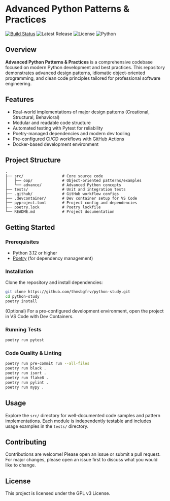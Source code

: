 # Advanced Python Patterns & Practices

[![Build Status](https://github.com/thmsbgfrv/python-study/actions/workflows/checkup.yaml/badge.svg)](https://github.com/thmsbgfrv/python-study/actions/workflows/checkup.yaml)
![Latest Release](https://img.shields.io/badge/version-0.3.8-green)
![License](https://img.shields.io/badge/license-GPL%20v3-yellow)
![Python](https://img.shields.io/badge/python-3.12%2B-blue)

## Overview

**Advanced Python Patterns & Practices** is a comprehensive codebase focused on modern Python development and best practices. This repository demonstrates advanced design patterns, idiomatic object-oriented programming, and clean code principles tailored for professional software engineering.

## Features

- Real-world implementations of major design patterns (Creational, Structural, Behavioral)
- Modular and readable code structure
- Automated testing with Pytest for reliability
- Poetry-managed dependencies and modern dev tooling
- Pre-configured CI/CD workflows with GitHub Actions
- Docker-based development environment

## Project Structure

```
.
├── src/                 # Core source code
│   ├── oop/             # Object-oriented patterns/examples
│   └── advance/         # Advanced Python concepts
├── tests/               # Unit and integration tests
├── .github/             # GitHub workflow configs
├── .devcontainer/       # Dev container setup for VS Code
├── pyproject.toml       # Project config and dependencies
├── poetry.lock          # Poetry lockfile
└── README.md            # Project documentation
```

## Getting Started

### Prerequisites

- Python 3.12 or higher
- [Poetry](https://python-poetry.org/) (for dependency management)

### Installation

Clone the repository and install dependencies:

```bash
git clone https://github.com/thmsbgfrv/python-study.git
cd python-study
poetry install
```

(Optional) For a pre-configured development environment, open the project in VS Code with Dev Containers.

### Running Tests

```bash
poetry run pytest
```

### Code Quality & Linting

```bash
poetry run pre-commit run --all-files
poetry run black .
poetry run isort .
poetry run flake8 .
poetry run pylint .
poetry run mypy .
```

## Usage

Explore the `src/` directory for well-documented code samples and pattern implementations. Each module is independently testable and includes usage examples in the `tests/` directory.

## Contributing

Contributions are welcome! Please open an issue or submit a pull request. For major changes, please open an issue first to discuss what you would like to change.

## License

This project is licensed under the GPL v3 License.
